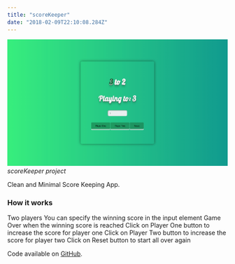 ```yaml
---
title: "scoreKeeper"
date: "2018-02-09T22:10:08.284Z"
---
```


![scoreKeeper project](./1.png)
_scoreKeeper project_

Clean and Minimal Score Keeping App.

### How it works

Two players
You can specify the winning score in the input element
Game Over when the winning score is reached
Click on Player One button to increase the score for player one
Click on Player Two button to increase the score for player two
Click on Reset button to start all over again

Code available on [GitHub](https://github.com/eneax/scoreKeeper).
